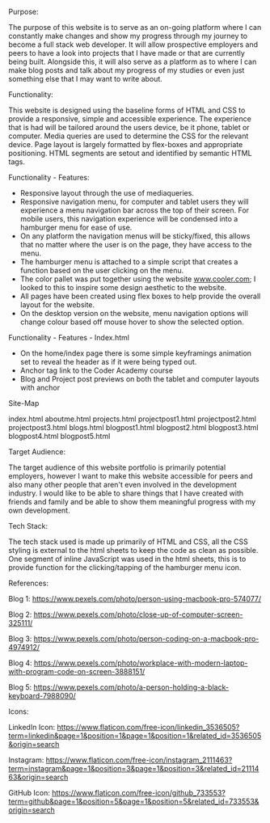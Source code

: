 

Purpose:

The purpose of this website is to serve as an on-going platform where I can constantly make changes and show my progress through my journey to become a full stack web developer. It will allow prospective employers and peers to have a look into projects that I have made or that are currently being built. Alongside this, it will also serve as a platform as to where I can make blog posts and talk about my progress of my studies or even just something else that I may want to write about. 

Functionality: 

This website is designed using the baseline forms of HTML and CSS to provide a responsive, simple and accessible experience. The experience that is had will be tailored around the users device, be it phone, tablet or computer. Media queries are used to determine the CSS for the relevant device. Page layout is largely formatted by flex-boxes and appropriate positioning. HTML segments are setout and identified by semantic HTML tags. 

Functionality - Features:
-   Responsive layout through the use of mediaqueries.
-   Responsive navigation menu, for computer and tablet users they will experience a menu 
    navigation bar across the top of their screen. For mobile users, this navigation experience will be condensed into a hamburger menu for ease of use. 
-   On any platform the navigation menus will be sticky/fixed, this allows that no matter
    where the user is on the page, they have access to the menu.
-   The hamburger menu is attached to a simple script that creates a function based on the
    user clicking on the menu.
-   The color pallet was put together using the website www.cooler.com; I looked to this
    to inspire some design aesthetic to the website.
-   All pages have been created using flex boxes to help provide the overall layout for
    the website. 
-   On the desktop version on the website, menu navigation options will change colour based
    off mouse hover to show the selected option. 



Functionality - Features - Index.html
-   On the home/index page there is some simple keyframings animation set to reveal
    the header as if it were being typed out. 
-   Anchor tag link to the Coder Academy course
-   Blog and Project post previews on both the tablet and computer layouts with anchor


Site-Map

index.html 
    aboutme.html
    projects.html
        projectpost1.html
        projectpost2.html
        projectpost3.html
    blogs.html
        blogpost1.html
        blogpost2.html
        blogpost3.html
        blogpost4.html
        blogpost5.html




Target Audience:

The target audience of this website portfolio is primarily potential employers, however I want to make this website accessible for peers and also many other people that aren't even involved in the development industry. I would like to be able to share things that I have created with friends and family and be able to show them meaningful progress with my own development. 

Tech Stack:

The tech stack used is made up primarily of HTML and CSS, all the CSS styling is external to the html sheets to keep the code as clean as possible. One segment of inline JavaScript was used in the html sheets, this is to provide function for the clicking/tapping of the hamburger menu icon.


References:

Blog 1: https://www.pexels.com/photo/person-using-macbook-pro-574077/

Blog 2: https://www.pexels.com/photo/close-up-of-computer-screen-325111/

Blog 3: https://www.pexels.com/photo/person-coding-on-a-macbook-pro-4974912/

Blog 4: https://www.pexels.com/photo/workplace-with-modern-laptop-with-program-code-on-screen-3888151/

Blog 5: https://www.pexels.com/photo/a-person-holding-a-black-keyboard-7988090/

Icons:

LinkedIn Icon: https://www.flaticon.com/free-icon/linkedin_3536505?term=linkedin&page=1&position=1&page=1&position=1&related_id=3536505&origin=search

Instagram: https://www.flaticon.com/free-icon/instagram_2111463?term=instagram&page=1&position=3&page=1&position=3&related_id=2111463&origin=search

GitHub Icon: https://www.flaticon.com/free-icon/github_733553?term=github&page=1&position=5&page=1&position=5&related_id=733553&origin=search
